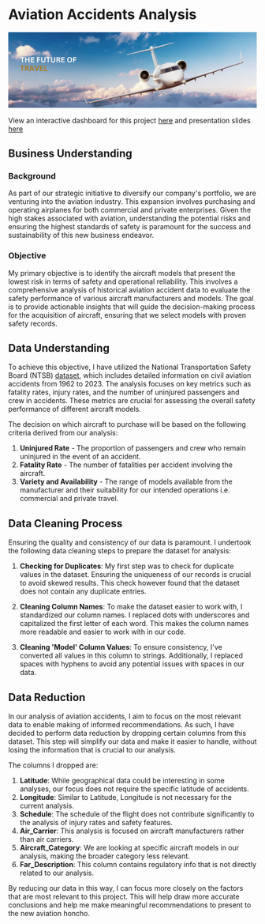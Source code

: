 # Aviation Accidents Analysis
!["Image of plane with the text the future of travel"](images/plane-the-future-of-travel.jpg)

View an interactive dashboard for this project [here](https://public.tableau.com/app/profile/kelvin.murithi/viz/Aviation_Expansion_Dashboard_17178564462710/AverageInjuriesByMake) and presentation slides [here](https://www.canva.com/design/DAGHfLmoKU0/6oduvEozUpzvoglQvJ7GXA/view?utm_content=DAGHfLmoKU0&utm_campaign=designshare&utm_medium=link&utm_source=editor)

## **Business Understanding**
### **Background**
As part of our strategic initiative to diversify our company's portfolio, we are venturing into the aviation industry. This expansion involves purchasing and operating airplanes for both commercial and private enterprises. Given the high stakes associated with aviation, understanding the potential risks and ensuring the highest standards of safety is paramount for the success and sustainability of this new business endeavor.

### **Objective**
My primary objective is to identify the aircraft models that present the lowest risk in terms of safety and operational reliability. This involves a comprehensive analysis of historical aviation accident data to evaluate the safety performance of various aircraft manufacturers and models. The goal is to provide actionable insights that will guide the decision-making process for the acquisition of aircraft, ensuring that we select models with proven safety records.

## **Data Understanding**
To achieve this objective, I have utilized the National Transportation Safety Board (NTSB) [dataset](https://www.kaggle.com/datasets/khsamaha/aviation-accident-database-synopses), which includes detailed information on civil aviation accidents from 1962 to 2023. The analysis focuses on key metrics such as fatality rates, injury rates, and the number of uninjured passengers and crew in accidents. These metrics are crucial for assessing the overall safety performance of different aircraft models.

The decision on which aircraft to purchase will be based on the following criteria derived from our analysis:
1. **Uninjured Rate** - The proportion of passengers and crew who remain uninjured in the event of an accident.
2. **Fatality Rate** - The number of fatalities per accident involving the aircraft.
3. **Variety and Availability** - The range of models available from the manufacturer and their suitability for our intended operations i.e. commercial and private travel.

## **Data Cleaning Process**

Ensuring the quality and consistency of our data is paramount. I undertook the following data cleaning steps to prepare the dataset for analysis:

1. **Checking for Duplicates**: My first step was to check for duplicate values in the dataset. Ensuring the uniqueness of our records is crucial to avoid skewed results. This check however found that the dataset does not contain any duplicate entries.

2. **Cleaning Column Names**: To make the dataset easier to work with, I standardized our column names. I replaced dots with underscores and capitalized the first letter of each word. This makes the column names more readable and easier to work with in our code.

3. **Cleaning 'Model' Column Values**: To ensure consistency, I've converted all values in this column to strings. Additionally, I replaced spaces with hyphens to avoid any potential issues with spaces in our data.

## **Data Reduction**
In our analysis of aviation accidents, I aim to focus on the most relevant data to enable making of informed recommendations. As such, I have decided to perform data reduction by dropping certain columns from this dataset. This step will simplify our data and make it easier to handle, without losing the information that is crucial to our analysis.

The columns I dropped are:

1. **Latitude**: While geographical data could be interesting in some analyses, our focus does not require the specific latitude of accidents.
2. **Longitude**: Similar to Latitude, Longitude is not necessary for the current analysis.
3. **Schedule**: The schedule of the flight does not contribute significantly to the analysis of injury rates and safety features.
4. **Air_Carrier**: This analysis is focused on aircraft manufacturers rather than air carriers.
5. **Aircraft_Category**: We are looking at specific aircraft models in our analysis, making the broader category less relevant.
6. **Far_Description**: This column contains regulatory info that is not directly related to our analysis.

By reducing our data in this way, I can focus more closely on the factors that are most relevant to this project. This will help draw more accurate conclusions and help me make meaningful recommendations to present to the new aviation honcho.

